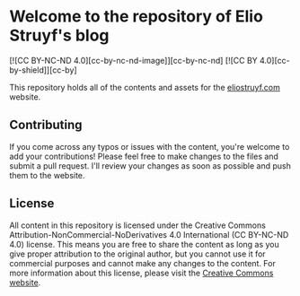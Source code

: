 # Welcome to the repository of Elio Struyf's blog

[![CC BY-NC-ND 4.0][cc-by-nc-nd-image]][cc-by-nc-nd]
[![CC BY 4.0][cc-by-shield]][cc-by]

This repository holds all of the contents and assets for the [eliostruyf.com](https://eliostruyf.com) website.

## Contributing

If you come across any typos or issues with the content, you're welcome to add your contributions! Please feel free to make changes to the files and submit a pull request. I'll review your changes as soon as possible and push them to the website.

## License

All content in this repository is licensed under the Creative Commons Attribution-NonCommercial-NoDerivatives 4.0 International (CC BY-NC-ND 4.0) license. This means you are free to share the content as long as you give proper attribution to the original author, but you cannot use it for commercial purposes and cannot make any changes to the content. For more information about this license, please visit the [Creative Commons website](https://creativecommons.org/licenses/by-nc-nd/4.0/).